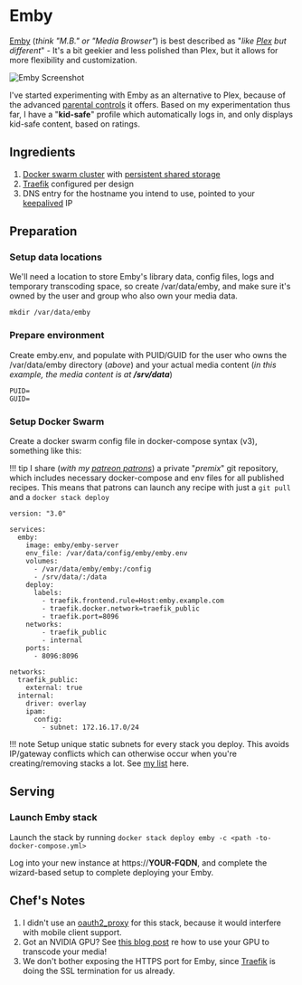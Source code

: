 # Emby

[Emby](https://emby.media/) (_think "M.B." or "Media Browser"_) is best described as "_like [Plex](https://geek-cookbook.funkypenguin.co.nz/recipes/plex/) but different_"  - It's a bit geekier and less polished than Plex, but it allows for more flexibility and customization.

![Emby Screenshot](../images/emby.png)

I've started experimenting with Emby as an alternative to Plex, because of the advanced [parental controls](https://github.com/MediaBrowser/Wiki/wiki/Parental-Controls) it offers. Based on my experimentation thus far, I have a "**kid-safe**" profile which automatically logs in, and only displays kid-safe content, based on ratings.

## Ingredients

1. [Docker swarm cluster](https://geek-cookbook.funkypenguin.co.nz/ha-docker-swarm/design/) with [persistent shared storage](https://geek-cookbook.funkypenguin.co.nz/ha-docker-swarm/shared-storage-ceph.md)
2. [Traefik](https://geek-cookbook.funkypenguin.co.nz/ha-docker-swarm/traefik) configured per design
3. DNS entry for the hostname you intend to use, pointed to your [keepalived](ha-docker-swarm/keepalived/) IP

## Preparation

### Setup data locations

We'll need a location to store Emby's library data, config files, logs and temporary transcoding space, so create /var/data/emby, and make sure it's owned by the user and group who also own your media data.

```
mkdir /var/data/emby
```

### Prepare environment

Create emby.env, and populate with PUID/GUID for the user who owns the /var/data/emby directory (_above_) and your actual media content (_in this example, the media content is at **/srv/data**_)

```
PUID=
GUID=
```

### Setup Docker Swarm

Create a docker swarm config file in docker-compose syntax (v3), something like this:

!!! tip
        I share (_with my [patreon patrons](https://www.patreon.com/funkypenguin)_) a private "_premix_" git repository, which includes necessary docker-compose and env files for all published recipes. This means that patrons can launch any recipe with just a ```git pull``` and a ```docker stack deploy``` 


```
version: "3.0"

services:
  emby:
    image: emby/emby-server
    env_file: /var/data/config/emby/emby.env
    volumes:
      - /var/data/emby/emby:/config
      - /srv/data/:/data
    deploy:
      labels:
        - traefik.frontend.rule=Host:emby.example.com
        - traefik.docker.network=traefik_public
        - traefik.port=8096
    networks:
        - traefik_public
        - internal
    ports:
      - 8096:8096

networks:
  traefik_public:
    external: true
  internal:
    driver: overlay
    ipam:
      config:
        - subnet: 172.16.17.0/24
```

!!! note
    Setup unique static subnets for every stack you deploy. This avoids IP/gateway conflicts which can otherwise occur when you're creating/removing stacks a lot. See [my list](https://geek-cookbook.funkypenguin.co.nz/reference/networks/) here.



## Serving

### Launch Emby stack

Launch the stack by running ```docker stack deploy emby -c <path -to-docker-compose.yml>```

Log into your new instance at https://**YOUR-FQDN**, and complete the wizard-based setup to complete deploying your Emby.

## Chef's Notes 

1. I didn't use an [oauth2_proxy](https://geek-cookbook.funkypenguin.co.nz/reference/oauth_proxy/) for this stack, because it would interfere with mobile client support.
2. Got an NVIDIA GPU? See [this blog post](https://www.funkypenguin.co.nz/note/gpu-transcoding-with-emby-plex-using-docker-nvidia/) re how to use your GPU to transcode your media!
3. We don't bother exposing the HTTPS port for Emby, since [Traefik](https://geek-cookbook.funkypenguin.co.nz/ha-docker-swarm/traefik/) is doing the SSL termination for us already.